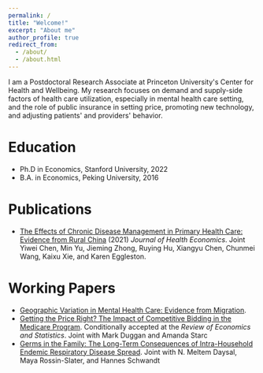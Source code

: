 ```yaml
---
permalink: /
title: "Welcome!"
excerpt: "About me"
author_profile: true
redirect_from: 
  - /about/
  - /about.html
---
```


I am a Postdoctoral Research Associate at Princeton University's Center for Health and Wellbeing. My research focuses on demand and supply-side factors of health care utilization, especially in mental health care setting, and the role of public insurance in setting price, promoting new technology, and adjusting patients' and providers' behavior. 


Education
======
- Ph.D in Economics, Stanford University, 2022
- B.A. in Economics, Peking University, 2016


Publications
======
 - [The Effects of Chronic Disease Management in Primary Health Care: Evidence from Rural China](https://www.sciencedirect.com/science/article/pii/S0167629621001247) (2021) *Journal of Health Economics*. Joint Yiwei Chen, Min Yu, Jieming Zhong, Ruying Hu, Xiangyu Chen, Chunmei Wang, Kaixu Xie, and Karen Eggleston.
  
Working Papers
======
 - [Geographic Variation in Mental Health Care: Evidence from Migration](files/Ding_MH_GeoVariation.pdf).
 - [Getting the Price Right? The Impact of Competitive Bidding in the Medicare Program](files/DME_Draft.pdf). Conditionally accepted at the *Review of Economics and Statistics*. Joint with Mark Duggan and Amanda Starc
 - [Germs in the Family: The Long-Term Consequences of Intra-Household Endemic Respiratory Disease Spread](files/ChildSickness_Draft.pdf). Joint with N. Meltem Daysal, Maya Rossin-Slater, and Hannes Schwandt
  
